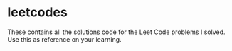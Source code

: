 # leetcodes
These contains all the solutions code for the Leet Code problems I solved. Use this as reference on your learning.
